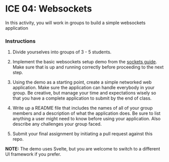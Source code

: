 # ICE 04: Websockets

In this activity, you will work in groups to build a simple websockets application

### Instructions

1. Divide yourselves into groups of 3 - 5 students.

2. Implement the basic websockets setup demo from the [sockets guide](https://github.com/jmcuneo/cs4241-guides/blob/master/using.sockets.md). Make sure that is up and running correctly before proceeding to the next step.

3. Using the demo as a starting point, create a simple networked web application. Make sure the application can handle everybody in your group. Be creative, but manage your time and expectations wisely so that you have a complete application to submit by the end of class.

4. Write up a README file that includes the names of all of your group members and a description of what the application does. Be sure to list anything a user might need to know before using your application. Also describe any challenges your group faced.

5. Submit your final assignment by initiating a pull request against this repo.

**NOTE:** The demo uses Svelte, but you are welcome to switch to a different UI framework if you prefer.

